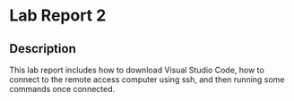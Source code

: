 # Lab Report 2
## Description
This lab report includes how to download Visual Studio Code, how to connect to the remote access computer using ssh, and then running some commands once connected.
